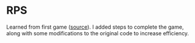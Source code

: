 # RPS

Learned from first game ([source](https://www.youtube.com/watch?v=ec8vSKJuZTk)). I added steps to complete the game, along with some modifications to the original code to increase efficiency.
